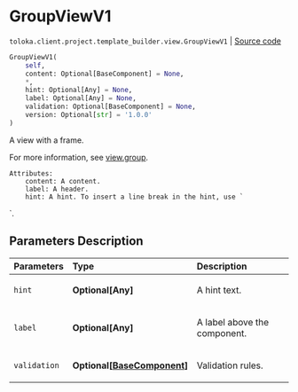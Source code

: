 # GroupViewV1
`toloka.client.project.template_builder.view.GroupViewV1` | [Source code](https://github.com/Toloka/toloka-kit/blob/v1.2.3/src/client/project/template_builder/view.py#L183)

```python
GroupViewV1(
    self,
    content: Optional[BaseComponent] = None,
    *,
    hint: Optional[Any] = None,
    label: Optional[Any] = None,
    validation: Optional[BaseComponent] = None,
    version: Optional[str] = '1.0.0'
)
```

A view with a frame.


For more information, see [view.group](https://toloka.ai/docs/template-builder/reference/view.group).

    Attributes:
        content: A content.
        label: A header.
        hint: A hint. To insert a line break in the hint, use `
`.

## Parameters Description

| Parameters | Type | Description |
| :----------| :----| :-----------|
`hint`|**Optional\[Any\]**|<p>A hint text.</p>
`label`|**Optional\[Any\]**|<p>A label above the component.</p>
`validation`|**Optional\[[BaseComponent](toloka.client.project.template_builder.base.BaseComponent.md)\]**|<p>Validation rules.</p>
